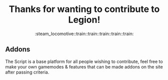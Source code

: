 <h1 align="center">Thanks for wanting to contribute to Legion!</h1>
<div align="center">
  :steam_locomotive::train::train::train::train::train:
</div>

## Addons
The Script is a base platform for all people wishing to contribute, feel free to make your own gamemodes & features that can be made addons on the site after passing criteria.

